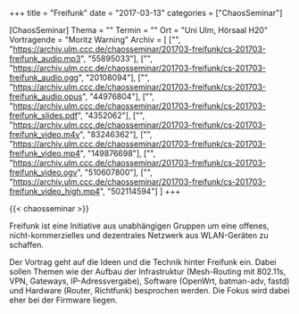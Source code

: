 +++
title = "Freifunk"
date = "2017-03-13"
categories = ["ChaosSeminar"]

[ChaosSeminar]
Thema = ""
Termin = ""
Ort = "Uni Ulm, Hörsaal H20"
Vortragende = "Moritz Warning"
Archiv = [
	["", "https://archiv.ulm.ccc.de/chaosseminar/201703-freifunk/cs-201703-freifunk_audio.mp3", "55895033"],
	["", "https://archiv.ulm.ccc.de/chaosseminar/201703-freifunk/cs-201703-freifunk_audio.ogg", "20108094"],
	["", "https://archiv.ulm.ccc.de/chaosseminar/201703-freifunk/cs-201703-freifunk_audio.opus", "44976804"],
	["", "https://archiv.ulm.ccc.de/chaosseminar/201703-freifunk/cs-201703-freifunk_slides.pdf", "4352062"],
	["", "https://archiv.ulm.ccc.de/chaosseminar/201703-freifunk/cs-201703-freifunk_video.m4v", "83246362"],
	["", "https://archiv.ulm.ccc.de/chaosseminar/201703-freifunk/cs-201703-freifunk_video.mp4", "149876698"],
	["", "https://archiv.ulm.ccc.de/chaosseminar/201703-freifunk/cs-201703-freifunk_video.ogv", "510607800"],
	["", "https://archiv.ulm.ccc.de/chaosseminar/201703-freifunk/cs-201703-freifunk_video_high.mp4", "502114594"]
	]
+++

{{< chaosseminar >}}

Freifunk ist eine Initiative aus unabhängigen Gruppen um eine offenes, nicht-kommerzielles und dezentrales Netzwerk aus WLAN-Geräten zu schaffen.

Der Vortrag geht auf die Ideen und die Technik hinter Freifunk ein. Dabei sollen Themen wie der Aufbau der Infrastruktur (Mesh-Routing mit 802.11s, VPN, Gateways, IP-Adressvergabe), Software (OpenWrt, batman-adv, fastd) und Hardware (Router, Richtfunk) besprochen werden. Die Fokus wird dabei eher bei der Firmware liegen.
